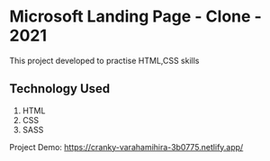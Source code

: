 # Microsoft Landing Page - Clone - 2021

This project developed to practise HTML,CSS skills

## Technology Used

1. HTML
2. CSS
3. SASS

Project Demo: https://cranky-varahamihira-3b0775.netlify.app/
